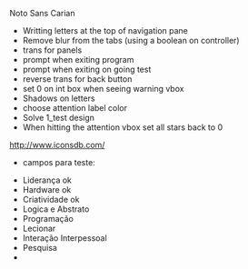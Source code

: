 Noto Sans Carian 

- Writting letters at the top of navigation pane
- Remove blur from the tabs (using a boolean on controller)
- trans for panels
- prompt when exiting program
- prompt when exiting on going test
- reverse trans for back button
- set 0 on int box when seeing warning vbox
- Shadows on letters
- choose attention label color
- Solve 1_test design
- When hitting the attention vbox set all stars back to 0


http://www.iconsdb.com/

* campos para teste:

- Liderança ok
- Hardware ok
- Criatividade ok 
- Logica e Abstrato
- Programação
- Lecionar 
- Interação Interpessoal
- Pesquisa
- 
